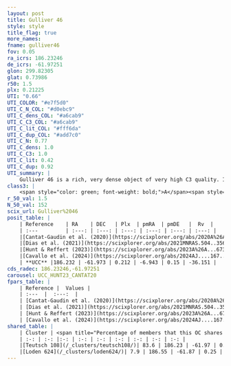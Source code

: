 ```yaml
---
layout: post
title: Gulliver 46
style: style
title_flag: true
more_names: 
fname: gulliver46
fov: 0.05
ra_icrs: 186.23246
de_icrs: -61.97251
glon: 299.82305
glat: 0.73986
r50: 1.5
plx: 0.21225
UTI: "0.66"
UTI_COLOR: "#e7f5d0"
UTI_C_N_COL: "#d0ebc9"
UTI_C_dens_COL: "#a6cab9"
UTI_C_C3_COL: "#a6cab9"
UTI_C_lit_COL: "#fff6da"
UTI_C_dup_COL: "#add7c0"
UTI_C_N: 0.77
UTI_C_dens: 1.0
UTI_C_C3: 1.0
UTI_C_lit: 0.42
UTI_C_dup: 0.92
UTI_summary: |
    Gulliver 46 is a rich, very dense object of very high C3 quality. It is poorly studied in the literature.<br><br>This is very likely a unique object, which shares a very small percentage of members with at least one previously reported entry.
class3: |
    <span style="color: green; font-weight: bold;">A</span><span style="color: green; font-weight: bold;">A</span>
r_50_val: 1.5
N_50_val: 152
scix_url: Gulliver%2046
posit_table: |
    | Reference    | RA    | DEC   | Plx  | pmRA  | pmDE   |  Rv  |
    | :---         | :---: | :---: | :---: | :---: | :---: | :---: |
    |[Cantat-Gaudin et al. (2020)](https://scixplorer.org/abs/2020A%26A...640A...1C) | 186.234 | -61.973 | 0.181 | -6.946 | 0.125 | -- |
    |[Dias et al. (2021)](https://scixplorer.org/abs/2021MNRAS.504..356D) | 186.244 | -61.974 | 0.165 | -6.945 | 0.12 | -37.22 |
    |[Hunt & Reffert (2023)](https://scixplorer.org/abs/2023A%26A...673A.114H) | 186.234 | -61.972 | 0.224 | -6.945 | 0.149 | -38.6 |
    |[Cavallo et al. (2024)](https://scixplorer.org/abs/2024AJ....167...12C) | 186.262 | -61.98 | 0.216 | -- | -- | -- |
    | **UCC** |186.232 | -61.973 | 0.212 | -6.943 | 0.15 | -36.151 | 
cds_radec: 186.23246,-61.97251
carousel: UCC_HUNT23_CANTAT20
fpars_table: |
    | Reference |  Values |
    | :---  |  :---:  |
    | [Cantat-Gaudin et al. (2020)](https://scixplorer.org/abs/2020A%26A...640A...1C) | `AVNN=2.67, DMNN=13.31, AgeNN=7.07` |
    | [Dias et al. (2021)](https://scixplorer.org/abs/2021MNRAS.504..356D) | `Av=2.613, Dist=3185, logage=7.589, [Fe/H]=0.175` |
    | [Hunt & Reffert (2023)](https://scixplorer.org/abs/2023A%26A...673A.114H) | `AV50=3.076, diffAV50=2.584, MOD50=13.012, logAge50=7.422` |
    | [Cavallo et al. (2024)](https://scixplorer.org/abs/2024AJ....167...12C) | `AV50=3.07, dMod50=12.76, logAge50=7.69, [Fe/H]50=-0.02` |
shared_table: |
    | Cluster | <span title="Percentage of members that this OC shares with the ones listed">%</span>   | RA   | DEC   | Plx   | pmRA  | pmDE  | Rv | UTI |
    | :-: | :-: |:-: | :-: | :-: | :-: | :-: | :-: | :-: |
    |[Teutsch 108](/_clusters/teutsch108/)| 83.6 | 186.23 | -61.97 | 0.21 | -6.94 | 0.15 | -36.32 |0.01 |
    |[Loden 624](/_clusters/loden624/)| 7.9 | 186.55 | -61.87 | 0.25 | -6.79 | 0.02 | -27.75 |0.36 |
---
```


